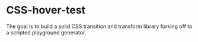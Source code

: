 # CSS-hover-test
The goal is to build a solid CSS transition and transform library forking off to a scripted playground generator. 
